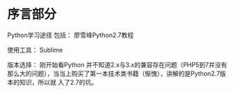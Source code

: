 # 序言部分 
Python学习途径 包括： 
  廖雪峰Python2.7教程
  
使用工具：
  Sublime

版本选择：
  刚开始看Python 并不知道2.x与3.x的兼容存在问题（PHP5到7并没有那么大的问题），当当上购买了第一本技术类书籍（惭愧），讲解的是Python2.7版本的知识，所以就
  入了2.7的坑。



